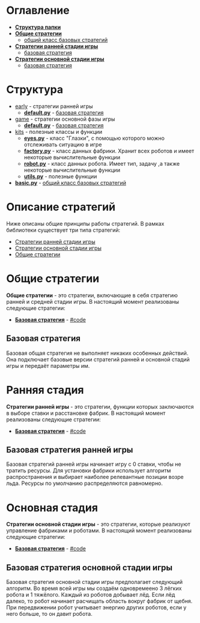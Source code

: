 # Оглавление
* __[Структура папки](#структура)__
* __[Общие стратегии](#общие-стратегии)__
  * [общий класс базовых стратегий](#базовая-стратегия)
* __[Стратегии ранней стадии игры](#ранняя-стадия)__
  * [базовая стратегия](#базовая-стратегия-ранней-игры)
* __[Стратегии основной стадии игры](#основная-стадия)__
  * [базовая стратегия](#базовая-стратегия-основной-стадии-игры)

# Структура

* [early](https://github.com/BooCreator/Lux-AI-Season-2-Strategy-Library/tree/main/strategy/early) - стратегии ранней игры
  * __[default.py](https://github.com/BooCreator/Lux-AI-Season-2-Strategy-Library/tree/main/strategy/early/default.py)__ - [базовая стратегия](#базовая-стратегия-ранней-игры)
* [game](https://github.com/BooCreator/Lux-AI-Season-2-Strategy-Library/tree/main/strategy/game) - стратегии основной фазы игры
  * __[default.py](https://github.com/BooCreator/Lux-AI-Season-2-Strategy-Library/tree/main/strategy/game/default.py)__ - [базовая стратегия](#базовая-стратегия-основной-стадии-игры)
* [kits](https://github.com/BooCreator/Lux-AI-Season-2-Strategy-Library/tree/main/strategy/kits) - полезные классы и функции
  * __[eyes.py]()__ - класс "Глазки", с помощью которого можно отслеживать ситуацию в игре
  * __[factory.py]()__ - класс данных фабрики. Хранит всех роботов и имеет некоторые вычислительные функции
  * __[robot.py]()__ - класс данных робота. Имеет тип, задачу ,а также некоторые вычислительные функции
  * __[utils.py]()__ - полезные функции
* __[basic.py](https://github.com/BooCreator/Lux-AI-Season-2-Strategy-Library/tree/main/strategy/basic.py)__ - [общий класс базовых стратегий](#базовая-стратегия)

# Описание стратегий

Ниже описаны общие принципы работы стратегий. В рамках библиотеки существует три типа стратегий:
* [Стратегии ранней стадии игры](#ранняя-стадия)
* [Стратегии основной стадии игры](#основная-стадия)
* [Общие стратегии](#общие-стратегии)

# Общие стратегии

__Общие стратегии__ - это стратегии, включающие в себя стратегию ранней и средней стадии игры. 
В настоящий момент реализованы следующие стратегии:
* __[Базовая стратегия](#базовая-стратегия)__ - [#code](https://github.com/BooCreator/Lux-AI-Season-2-Strategy-Library/tree/main/strategy/basic.py)

## Базовая стратегия

Базовая общая стратегия не выполняет никаких особенных действий. Она подключает базовые версии стратегий ранней и основной стадий игры и передаёт параметры им.

# Ранняя стадия

__Стратегии ранней игры__ - это стратегии, функции которых заключаются в выборе ставки и расстановке фабрик.
В настоящий момент реализованы следующие стратегии:
* __[Базовая стратегия](#базовая-стратегия-ранней-игры)__ - [#code](https://github.com/BooCreator/Lux-AI-Season-2-Strategy-Library/tree/main/strategy/early/default.py)

## Базовая стратегия ранней игры

Базовая стратегий ранней игры начинает игру с 0 ставки, чтобы не тратить ресурсы.
Для установки фабрики использует алгоритм распространения и выбирает наиболее релевантные позиции возре льда.
Ресурсы по умолчанию распределяются равномерно.

# Основная стадия

__Стратегии основной стадии игры__ - это стратегии, которые реализуют управление фабриками и роботами.
В настоящий момент реализованы следующие стратегии:
* __[Базовая стратегия](#базовая-стратегия-основной-стадии-игры)__ - [#code](https://github.com/BooCreator/Lux-AI-Season-2-Strategy-Library/tree/main/strategy/game/default.py)

## Базовая стратегия основной стадии игры

Базовая стратегия основной стадии игры предполагает следующий алгоритм.
Во время всей игры мы создаём одновремеено 3 лёгких робота и 1 тяжёлого.
Каждый из роботов добывает лёд.
Если лёд далеко, то робот начинает расчищать область вокруг фабрик от щебня.
При передвижении робот учитывает энергию других роботов, если у него больше, то он давит робота.